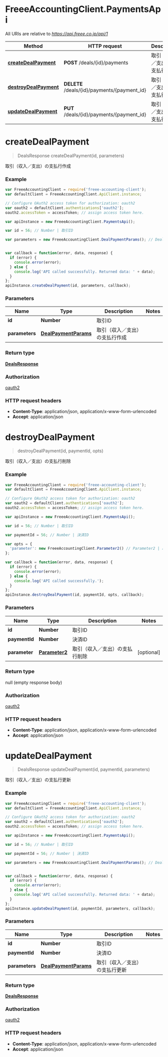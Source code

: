 # FreeeAccountingClient.PaymentsApi

All URIs are relative to *https://api.freee.co.jp/api/1*

Method | HTTP request | Description
------------- | ------------- | -------------
[**createDealPayment**](PaymentsApi.md#createDealPayment) | **POST** /deals/{id}/payments | 取引（収入／支出）の支払行作成
[**destroyDealPayment**](PaymentsApi.md#destroyDealPayment) | **DELETE** /deals/{id}/payments/{payment_id} | 取引（収入／支出）の支払行削除
[**updateDealPayment**](PaymentsApi.md#updateDealPayment) | **PUT** /deals/{id}/payments/{payment_id} | 取引（収入／支出）の支払行更新


<a name="createDealPayment"></a>
# **createDealPayment**
> DealsResponse createDealPayment(id, parameters)

取引（収入／支出）の支払行作成



### Example
```javascript
var FreeeAccountingClient = require('freee-accounting-client');
var defaultClient = FreeeAccountingClient.ApiClient.instance;

// Configure OAuth2 access token for authorization: oauth2
var oauth2 = defaultClient.authentications['oauth2'];
oauth2.accessToken = accessToken; // assign access token here.

var apiInstance = new FreeeAccountingClient.PaymentsApi();

var id = 56; // Number | 取引ID

var parameters = new FreeeAccountingClient.DealPaymentParams(); // DealPaymentParams | 取引（収入／支出）の支払行作成


var callback = function(error, data, response) {
  if (error) {
    console.error(error);
  } else {
    console.log('API called successfully. Returned data: ' + data);
  }
};
apiInstance.createDealPayment(id, parameters, callback);
```

### Parameters

Name | Type | Description  | Notes
------------- | ------------- | ------------- | -------------
 **id** | **Number**| 取引ID | 
 **parameters** | [**DealPaymentParams**](DealPaymentParams.md)| 取引（収入／支出）の支払行作成 | 

### Return type

[**DealsResponse**](DealsResponse.md)

### Authorization

[oauth2](../README.md#oauth2)

### HTTP request headers

 - **Content-Type**: application/json, application/x-www-form-urlencoded
 - **Accept**: application/json

<a name="destroyDealPayment"></a>
# **destroyDealPayment**
> destroyDealPayment(id, paymentId, opts)

取引（収入／支出）の支払行削除



### Example
```javascript
var FreeeAccountingClient = require('freee-accounting-client');
var defaultClient = FreeeAccountingClient.ApiClient.instance;

// Configure OAuth2 access token for authorization: oauth2
var oauth2 = defaultClient.authentications['oauth2'];
oauth2.accessToken = accessToken; // assign access token here.

var apiInstance = new FreeeAccountingClient.PaymentsApi();

var id = 56; // Number | 取引ID

var paymentId = 56; // Number | 決済ID

var opts = { 
  'parameter': new FreeeAccountingClient.Parameter2() // Parameter2 | 取引（収入／支出）の支払行削除
};

var callback = function(error, data, response) {
  if (error) {
    console.error(error);
  } else {
    console.log('API called successfully.');
  }
};
apiInstance.destroyDealPayment(id, paymentId, opts, callback);
```

### Parameters

Name | Type | Description  | Notes
------------- | ------------- | ------------- | -------------
 **id** | **Number**| 取引ID | 
 **paymentId** | **Number**| 決済ID | 
 **parameter** | [**Parameter2**](Parameter2.md)| 取引（収入／支出）の支払行削除 | [optional] 

### Return type

null (empty response body)

### Authorization

[oauth2](../README.md#oauth2)

### HTTP request headers

 - **Content-Type**: application/json, application/x-www-form-urlencoded
 - **Accept**: application/json

<a name="updateDealPayment"></a>
# **updateDealPayment**
> DealsResponse updateDealPayment(id, paymentId, parameters)

取引（収入／支出）の支払行更新



### Example
```javascript
var FreeeAccountingClient = require('freee-accounting-client');
var defaultClient = FreeeAccountingClient.ApiClient.instance;

// Configure OAuth2 access token for authorization: oauth2
var oauth2 = defaultClient.authentications['oauth2'];
oauth2.accessToken = accessToken; // assign access token here.

var apiInstance = new FreeeAccountingClient.PaymentsApi();

var id = 56; // Number | 取引ID

var paymentId = 56; // Number | 決済ID

var parameters = new FreeeAccountingClient.DealPaymentParams(); // DealPaymentParams | 取引（収入／支出）の支払行更新


var callback = function(error, data, response) {
  if (error) {
    console.error(error);
  } else {
    console.log('API called successfully. Returned data: ' + data);
  }
};
apiInstance.updateDealPayment(id, paymentId, parameters, callback);
```

### Parameters

Name | Type | Description  | Notes
------------- | ------------- | ------------- | -------------
 **id** | **Number**| 取引ID | 
 **paymentId** | **Number**| 決済ID | 
 **parameters** | [**DealPaymentParams**](DealPaymentParams.md)| 取引（収入／支出）の支払行更新 | 

### Return type

[**DealsResponse**](DealsResponse.md)

### Authorization

[oauth2](../README.md#oauth2)

### HTTP request headers

 - **Content-Type**: application/json, application/x-www-form-urlencoded
 - **Accept**: application/json

